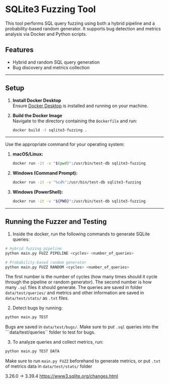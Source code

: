 
# SQLite3 Fuzzing Tool

This tool performs SQL query fuzzing using both a hybrid pipeline and a probability-based random generator. It supports bug detection and metrics analysis via Docker and Python scripts.

## Features

- Hybrid and random SQL query generation
- Bug discovery and metrics collection

---

## Setup

1. **Install Docker Desktop**  
   Ensure [Docker Desktop](https://www.docker.com/products/docker-desktop) is installed and running on your machine.

2. **Build the Docker Image**  
   Navigate to the directory containing the `Dockerfile` and run:
   ```bash
   docker build -t sqlite3-fuzzing .

---

Use the appropriate command for your operating system:
1. **macOS/Linux:**
    ```bash
    docker run -it -v "$(pwd)":/usr/bin/test-db sqlite3-fuzzing

2. **Windows (Command Prompt):**
    ```bash
    docker run -it -v "%cd%":/usr/bin/test-db sqlite3-fuzzing

3. **Windows (PowerShell):**
    ```bash
    docker run -it -v "${PWD}":/usr/bin/test-db sqlite3-fuzzing

---


## Running the Fuzzer and Testing

1. Inside the docker, run the following commands to generate SQLite queries: 
```bash
# Hybrid fuzzing pipeline
python main.py FUZZ PIPELINE <cycles> <number_of_queries>

# Probability-based random generator
python main.py FUZZ RANDOM <cycles> <number_of_queries>
```
The first number is the number of cycles (how many times should it cycle through the pipeline or random generator). The second number is how many ```.sql``` files it should generate. The queries are saved in folder ```data/test/queries/``` and metrics and other information are saved in ```data/test/stats/``` as ```.txt``` files.

2. Detect bugs by running:
```bash
python main.py TEST
``` 
Bugs are saved in ```data/test/bugs/```. Make sure to put ```.sql``` queries into the ```data/test/queries`` folder to test for bugs.

3. To analyze queries and collect metrics, run:
```bash
python main.py TEST DATA
```
Make sure to run ```main.py FUZZ``` beforehand to generate metrics, or put ```.txt``` of metrics data in ```data/test/stats/``` folder

3.26.0 -> 3.39.4
https://www3.sqlite.org/changes.html
